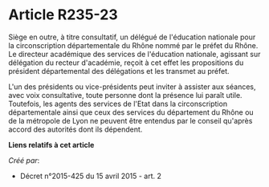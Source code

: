 # Article R235-23

Siège en outre, à titre consultatif, un délégué de l'éducation nationale pour la circonscription départementale du Rhône
nommé par le préfet du Rhône. Le directeur académique des services de l'éducation nationale, agissant sur délégation du
recteur d'académie, reçoit à cet effet les propositions du président départemental des délégations et les transmet au
préfet. 

L'un des présidents ou vice-présidents peut inviter à assister aux séances, avec voix consultative, toute personne dont la
présence lui paraît utile. Toutefois, les agents des services de l'Etat dans la circonscription départementale ainsi que ceux
des services du département du Rhône ou de la métropole de Lyon ne peuvent être entendus par le conseil qu'après accord des
autorités dont ils dépendent.

**Liens relatifs à cet article**

_Créé par_:

  - Décret n°2015-425 du 15 avril 2015 - art. 2
